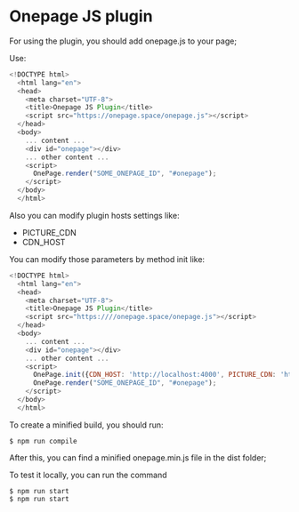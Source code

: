 # Onepage JS plugin

For using the plugin, you should add onepage.js to your page;

Use:

```JavaScript
<!DOCTYPE html>
  <html lang="en">
  <head>
	<meta charset="UTF-8">
	<title>Onepage JS Plugin</title>
	<script src="https://onepage.space/onepage.js"></script>
  </head>
  <body>
	... content ...
	<div id="onepage"></div>
	... other content ...
	<script>
	  OnePage.render("SOME_ONEPAGE_ID", "#onepage");
	</script>
  </body>
  </html>

```
Also you can modify plugin hosts settings like:

- PICTURE_CDN
- CDN_HOST

You can modify those parameters by method init like:
```JavaScript
<!DOCTYPE html>
  <html lang="en">
  <head>
	<meta charset="UTF-8">
	<title>Onepage JS Plugin</title>
	<script src="https:////onepage.space/onepage.js"></script>
  </head>
  <body>
	... content ...
	<div id="onepage"></div>
	... other content ...
	<script>
      OnePage.init({CDN_HOST: 'http://localhost:4000', PICTURE_CDN: 'https://cdn.onepage.space'});
	  OnePage.render("SOME_ONEPAGE_ID", "#onepage");
	</script>
  </body>
  </html>

```

To create a minified build, you should run:
```
$ npm run compile
```
After this, you can find a minified onepage.min.js file in the dist folder;

To test it locally, you can run the command
```
$ npm run start
$ npm run start
```
